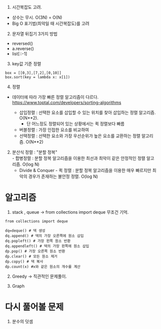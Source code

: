 1. 시간복잡도 고려.
  - 상수는 무시. O(3N) = O(N)
  - Big O 표기법(최악일 때 시간복잡도)를 고려

2. 문자열 뒤집기 3가지 방법
  - reversed()
  - a.reverse()
  - list[::-1]
  
3. key값 기준 정렬
~~~
box = [[0,3],[7,2],[0,10]]
box.sort(key = lambda x: x[1])
~~~

4. 정렬
  - 데이터에 따라 가장 빠른 정렬 알고리즘이 다르다. https://www.toptal.com/developers/sorting-algorithms
 
    - 삽입정렬 : 선택한 요소를 삽입할 수 있는 위치를 찾아 삽입하는 정렬 알고리즘. O(N**2).
      - 단 어느정도 정렬되어 있는 상황에서는 퀵 정렬보다 빠름
    - 버블정렬 : 가장 인접한 요소를 비교하여 
    - 선택정렬 : 선택한 요소와 가장 우선순위가 높은 요소를 교환하는 정렬 알고리즘. O(N**2)
  2) 분산식 정렬 : "분할 정복"  
    - 합병정렬 : 분할 정복 알고리즘을 이용한 최선과 최악이 같은 안정적인 정렬 알고리즘. O(log N)
      - Divide & Conquer
    - 퀵 정렬 : 분할 정복 알고리즘을 이용한 매우 빠르지만 최악의 경우가 존재하는 불안정 정렬. O(log N)

# 알고리즘
1. stack , queue -> from collections import deque 무조건 기억.  
~~~
from collections import deque

dq=deque() # 덱 생성
dq.append() # 덱의 가장 오른쪽에 원소 삽입
dq.popleft() # 가장 왼쪽 원소 반환
dq.appendleft() # 덱의 가장 왼쪽에 원소 삽입
dp.pop() # 가장 오른쪽 원소 반환
dp.clear() # 모든 원소 제거
dp.copy() # 덱 복사
dp.count(x) #x와 같은 원소의 개수를 계산
~~~

2. Greedy -> 직관적인 문제풀이.

3. Graph 
  
# 다시 풀어볼 문제
1. 분수의 덧셈
